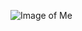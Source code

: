 ![Image of Me](https://conradbrunstrom.files.wordpress.com/2018/11/frankenstein-monster-green-edit-andrew-read.jpg?w=497)

